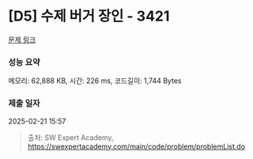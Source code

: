 # [D5] 수제 버거 장인 - 3421 

[문제 링크](https://swexpertacademy.com/main/code/problem/problemDetail.do?contestProbId=AWErcQmKy6kDFAXi) 

### 성능 요약

메모리: 62,888 KB, 시간: 226 ms, 코드길이: 1,744 Bytes

### 제출 일자

2025-02-21 15:57



> 출처: SW Expert Academy, https://swexpertacademy.com/main/code/problem/problemList.do